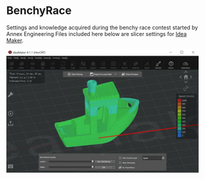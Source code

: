 # BenchyRace
Settings and knowledge acquired during the benchy race contest started by Annex Engineering
Files included here below are slicer settings for [Idea Maker](https://www.raise3d.com/ideamaker/).


![img](https://github.com/MirageC79/BenchyRace/blob/main/BenchyRace.png)

